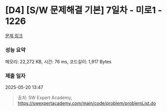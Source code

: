 # [D4] [S/W 문제해결 기본] 7일차 - 미로1 - 1226 

[문제 링크](https://swexpertacademy.com/main/code/problem/problemDetail.do?contestProbId=AV14vXUqAGMCFAYD) 

### 성능 요약

메모리: 22,272 KB, 시간: 76 ms, 코드길이: 1,917 Bytes

### 제출 일자

2025-05-20 13:47



> 출처: SW Expert Academy, https://swexpertacademy.com/main/code/problem/problemList.do